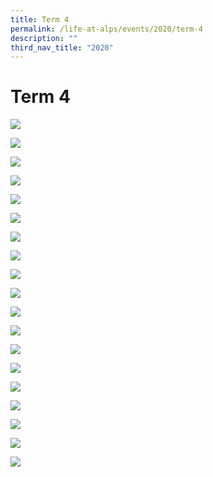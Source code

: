 ```yaml
---
title: Term 4
permalink: /life-at-alps/events/2020/term-4
description: ""
third_nav_title: "2020"
---
```

# **Term 4**
 
  
![](/images/Slide2%20(7).jpg)

![](/images/Slide3%20(5).jpg)

![](/images/Slide4%20(3).jpg)  
  
![](/images/Slide6%20(2).jpg)
 
![](/images/Slide7%20(1).jpg)
  
![](/images/Slide8%20(1).jpg)
  
![](/images/Slide9.jpg)
  
![](/images/Slide10.jpg)

![](/images/Slide11.jpg)
  
![](/images/Slide12.jpg)

![](/images/Slide13.jpg)
  
![](/images/Slide14.jpg)
  
![](/images/Slide15.jpg)
  
![](/images/Slide16.jpg)
  
![](/images/Slide17.jpg)
  
![](/images/Slide18.jpg)
  
![](/images/Slide19.jpg)
  
![](/images/Slide20.jpg)
  
![](/images/Slide21.jpg)